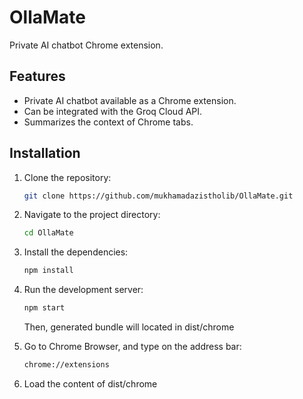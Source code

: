 # OllaMate

Private AI chatbot Chrome extension.

## Features

- Private AI chatbot available as a Chrome extension.
- Can be integrated with the Groq Cloud API.
- Summarizes the context of Chrome tabs.

## Installation

1. Clone the repository:
   ```bash
   git clone https://github.com/mukhamadazistholib/OllaMate.git
   ```
2. Navigate to the project directory:
   ```bash
   cd OllaMate
   ```
3. Install the dependencies:
   ```bash
   npm install
   ```
4. Run the development server:
   ```bash
   npm start
   ```
   Then, generated bundle will located in dist/chrome
5. Go to Chrome Browser, and type on the address bar:

   ```bash
   chrome://extensions
   ```

6. Load the content of dist/chrome
